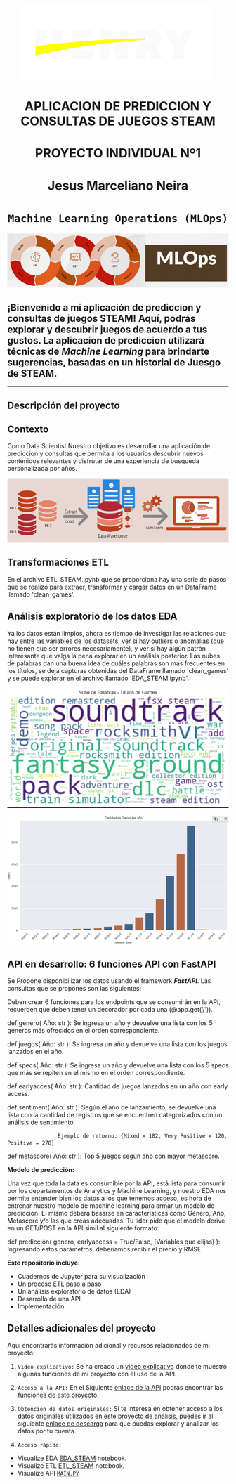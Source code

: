 <p align=center><img src="src\001logohenry.png"><p>

# <h1 align=center> **APLICACION DE PREDICCION Y CONSULTAS DE JUEGOS STEAM** </h1>
# <h1 align=center> **PROYECTO INDIVIDUAL Nº1** </h1>
# <h1 align=center> **Jesus Marceliano Neira** </h1>

# <h1 align=center>**`Machine Learning Operations (MLOps)`**</h1>

<p align="center">
  <img src="src\002MLOpslogo.png" alt="Diagrama de Flujo">
</p>



## ¡Bienvenido a mi aplicación de prediccion y consultas de juegos STEAM! Aquí, podrás explorar y descubrir juegos de acuerdo a tus gustos. La aplicacion de prediccion utilizará técnicas de ***Machine Learning*** para brindarte sugerencias, basadas en un historial de Juesgo de STEAM. 

<hr>  

## **Descripción del proyecto**

## Contexto

Como Data Scientist Nuestro objetivo es desarrollar una aplicación de prediccion y consultas que permita a los usuarios descubrir nuevos contenidos relevantes y disfrutar de una experiencia de busqueda personalizada por años.



<p align="center">
  <img src="src\003transformer.png" alt="Diagrama de tranformacion">
</p> 


## Transformaciones ETL

En el archivo ETL_STEAM.ipynb que se proporciona hay una serie de pasos que se realizó para extraer, transformar y cargar datos en un DataFrame llamado 'clean_games'.



## Análisis exploratorio de los datos EDA

Ya los datos están limpios, ahora es tiempo de investigar las relaciones que hay entre las variables de los datasets, ver si hay outliers o anomalías (que no tienen que ser errores necesariamente), y ver si hay algún patrón interesante que valga la pena explorar en un análisis posterior. Las nubes de palabras dan una buena idea de cuáles palabras son más frecuentes en los títulos, se deja capturas obtenidas del DataFrame llamado 'clean_games' y se puede explorar en el archivo llamado 'EDA_STEAM.ipynb'.


<p align="center">
  <img src="src\004Nubepalabras.png" >
</p>

<p align="center">
  <img src="src\005Histogram.png" >
</p>



## API en desarrollo: 6 funciones API con FastAPI

Se Propone disponibilizar los datos usando el framework ***FastAPI***. Las consultas que se propones son las siguientes:

Deben crear 6 funciones para los endpoints que se consumirán en la API, recuerden que deben tener un decorador por cada una (@app.get(‘/’)).
  
def genero( Año: str ): Se ingresa un año y devuelve una lista con los 5 géneros más ofrecidos en el orden correspondiente.

def juegos( Año: str ): Se ingresa un año y devuelve una lista con los juegos lanzados en el año.

def specs( Año: str ): Se ingresa un año y devuelve una lista con los 5 specs que más se repiten en el mismo en el orden correspondiente.

def earlyacces( Año: str ): Cantidad de juegos lanzados en un año con early access.

def sentiment( Año: str ): Según el año de lanzamiento, se devuelve una lista con la cantidad de registros que se encuentren categorizados con un análisis de sentimiento.

                    Ejemplo de retorno: {Mixed = 182, Very Positive = 120, Positive = 278}

def metascore( Año: str ): Top 5 juegos según año con mayor metascore.




**Modelo de predicción:**

Una vez que toda la data es consumible por la API, está lista para consumir por los departamentos de Analytics y Machine Learning, y nuestro EDA nos permite entender bien los datos a los que tenemos acceso, es hora de entrenar nuestro modelo de machine learning para armar un modelo de predicción. El mismo deberá basarse en características como Género, Año, Metascore y/o las que creas adecuadas. Tu líder pide que el modelo derive en un GET/POST en la API simil al siguiente formato:

def predicción( genero, earlyaccess = True/False, (Variables que elijas) ): Ingresando estos parámetros, deberíamos recibir el precio y RMSE.

**Este repositorio incluye:**

+ Cuadernos de Jupyter para su visualización<br/>
+ Un proceso ETL paso a paso<br/>
+ Un análisis exploratorio de datos (EDA)<br/>
+ Desarrollo de una API<br/>
+ Implementación<br/>



## Detalles adicionales del proyecto

Aquí encontrarás información adicional y recursos relacionados de mi proyecto:

1. `Video explicativo:` Se ha creado un [video explicativo](https://www.youtube.com/watch?v=69yCXB35Msk&t=1s)  donde te muestro algunas funciones de mi proyecto con el uso de la API.

2. `Acceso a la API:` En el Siguiente [enlace de la API](https://pi-mlops-steam-jesu.onrender.com/docs) podras encontrar las funciones de este proyecto.

3. `Obtención de datos originales:` Si te interesa en obtener acceso a los datos originales utilizados en este proyecto de análisis, puedes ir al siguiente [enlace de descarga](https://drive.google.com/drive/folders/1HqBG2-sUkz_R3h1dZU5F2uAzpRn7BSpj) para que puedas explorar y analizar los datos por tu cuenta.

4. `Acceso rápido:`
- Visualize EDA [EDA_STEAM](EDA_STEAM.ipynb) notebook.
- Visualize ETL [ETL_STEAM](ETL_STEAM.ipynb) notebook.
- Visualize API  [`MAIN.PY`](main.py)

<br/>

